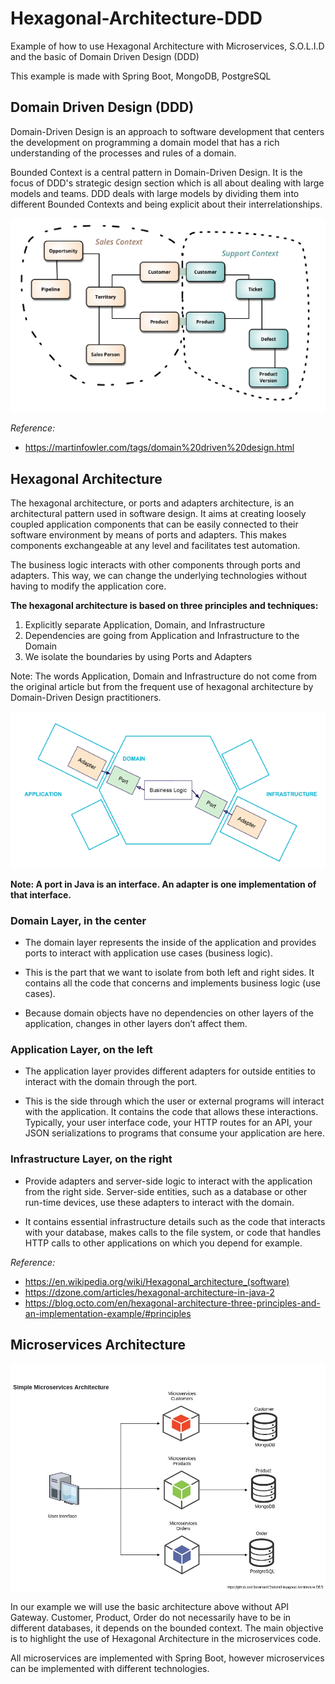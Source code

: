 # Hexagonal-Architecture-DDD

Example of how to use Hexagonal Architecture with Microservices, S.O.L.I.D and the basic of Domain Driven Design (DDD) 

This example is made with Spring Boot, MongoDB, PostgreSQL

## Domain Driven Design (DDD)

Domain-Driven Design is an approach to software development that centers the development on programming a domain model that has a rich understanding of the processes and rules of a domain.

Bounded Context is a central pattern in Domain-Driven Design. It is the focus of DDD's strategic design section which is all about dealing with large models and teams. DDD deals with large models by dividing them into different Bounded Contexts and being explicit about their interrelationships.

![Screenshot](prtsc/Hexa-Arch-DDD-1.png)

*Reference:*
- https://martinfowler.com/tags/domain%20driven%20design.html

## Hexagonal Architecture

The hexagonal architecture, or ports and adapters architecture, is an architectural pattern used in software design. It aims at creating loosely coupled application components that can be easily connected to their software environment by means of ports and adapters. This makes components exchangeable at any level and facilitates test automation.

The business logic interacts with other components through ports and adapters. This way, we can change the underlying technologies without having to modify the application core.

**The hexagonal architecture is based on three principles and techniques:**

1. Explicitly separate Application, Domain, and Infrastructure
2. Dependencies are going from Application and Infrastructure to the Domain
3. We isolate the boundaries by using Ports and Adapters

Note: The words Application, Domain and Infrastructure do not come from the original article but from the frequent use of hexagonal architecture by Domain-Driven Design practitioners. 

![Screenshot](prtsc/Hexa-Arch-DDD-2.png)

**Note: A port in Java is an interface. An adapter is one implementation of that interface.**

### Domain Layer, in the center

- The domain layer represents the inside of the application and provides ports to interact with application use cases (business logic).

- This is the part that we want to isolate from both left and right sides. It contains all the code that concerns and implements business logic (use cases).
 
- Because domain objects have no dependencies on other layers of the application, changes in other layers don’t affect them.

### Application Layer, on the left

- The application layer provides different adapters for outside entities to interact with the domain through the port.

- This is the side through which the user or external programs will interact with the application. It contains the code that allows these interactions. Typically, your user interface code, your HTTP routes for an API, your JSON serializations to programs that consume your application are here.

### Infrastructure Layer, on the right

- Provide adapters and server-side logic to interact with the application from the right side. Server-side entities, such as a database or other run-time devices, use these adapters to interact with the domain.

- It contains essential infrastructure details such as the code that interacts with your database, makes calls to the file system, or code that handles HTTP calls to other applications on which you depend for example.

*Reference:*
- https://en.wikipedia.org/wiki/Hexagonal_architecture_(software)
- https://dzone.com/articles/hexagonal-architecture-in-java-2
- https://blog.octo.com/en/hexagonal-architecture-three-principles-and-an-implementation-example/#principles

## Microservices Architecture

![Screenshot](prtsc/Hexagonal-Architecture-Microservices.jpg)

In our example we will use the basic architecture above without API Gateway. Customer, Product, Order do not necessarily have to be in different databases, it depends on the bounded context. The main objective is to highlight the use of Hexagonal Architecture in the microservices code. 

All microservices are implemented with Spring Boot, however microservices can be implemented with different technologies.

